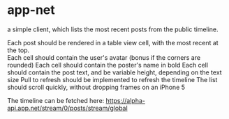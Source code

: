 app-net
=======

a simple client, which lists the most recent posts from the public timeline. 

Each post should be rendered in a table view cell, with the most recent at the top.  
Each cell should contain the user's avatar (bonus if the corners are rounded)
Each cell should contain the poster's name in bold
Each cell should contain the post text, and be variable height, depending on the text size
Pull to refresh should be implemented to refresh the timeline
The list should scroll quickly, without dropping frames on an iPhone 5

The timeline can be fetched here:   https://alpha-api.app.net/stream/0/posts/stream/global